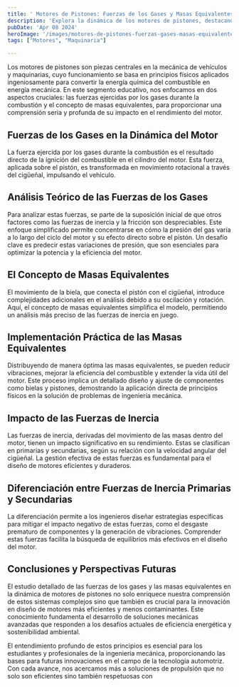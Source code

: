 ```yaml
---
title: ' Motores de Pistones: Fuerzas de los Gases y Masas Equivalentes'
description: 'Explora la dinámica de los motores de pistones, destacando las fuerzas de los gases y las masas equivalentes, esenciales en ingeniería mecánica y tecnología automotriz.'
pubDate: 'Apr 08 2024'
heroImage: '/images/motores-de-pistones-fuerzas-gases-masas-equivalentes.webp'
tags: ["Motores", "Maquinaria"]

---
```


Los motores de pistones son piezas centrales en la mecánica de vehículos y maquinarias, cuyo funcionamiento se basa en principios físicos aplicados ingeniosamente para convertir la energía química del combustible en energía mecánica. En este segmento educativo, nos enfocamos en dos aspectos cruciales: las fuerzas ejercidas por los gases durante la combustión y el concepto de masas equivalentes, para proporcionar una comprensión seria y profunda de su impacto en el rendimiento del motor.


## Fuerzas de los Gases en la Dinámica del Motor
La fuerza ejercida por los gases durante la combustión es el resultado directo de la ignición del combustible en el cilindro del motor. Esta fuerza, aplicada sobre el pistón, es transformada en movimiento rotacional a través del cigüeñal, impulsando el vehículo.

## Análisis Teórico de las Fuerzas de los Gases
Para analizar estas fuerzas, se parte de la suposición inicial de que otros factores como las fuerzas de inercia y la fricción son despreciables. Este enfoque simplificado permite concentrarse en cómo la presión del gas varía a lo largo del ciclo del motor y su efecto directo sobre el pistón. Un desafío clave es predecir estas variaciones de presión, que son esenciales para optimizar la potencia y la eficiencia del motor.

## El Concepto de Masas Equivalentes
El movimiento de la biela, que conecta el pistón con el cigüeñal, introduce complejidades adicionales en el análisis debido a su oscilación y rotación. Aquí, el concepto de masas equivalentes simplifica el modelo, permitiendo un análisis más preciso de las fuerzas de inercia en juego.

## Implementación Práctica de las Masas Equivalentes
Distribuyendo de manera óptima las masas equivalentes, se pueden reducir vibraciones, mejorar la eficiencia del combustible y extender la vida útil del motor. Este proceso implica un detallado diseño y ajuste de componentes como bielas y pistones, demostrando la aplicación directa de principios físicos en la solución de problemas de ingeniería mecánica.

## Impacto de las Fuerzas de Inercia
Las fuerzas de inercia, derivadas del movimiento de las masas dentro del motor, tienen un impacto significativo en su rendimiento. Estas se clasifican en primarias y secundarias, según su relación con la velocidad angular del cigüeñal. La gestión efectiva de estas fuerzas es fundamental para el diseño de motores eficientes y duraderos.

## Diferenciación entre Fuerzas de Inercia Primarias y Secundarias
La diferenciación permite a los ingenieros diseñar estrategias específicas para mitigar el impacto negativo de estas fuerzas, como el desgaste prematuro de componentes y la generación de vibraciones. Comprender estas fuerzas facilita la búsqueda de equilibrios más efectivos en el diseño del motor.

## Conclusiones y Perspectivas Futuras
El estudio detallado de las fuerzas de los gases y las masas equivalentes en la dinámica de motores de pistones no solo enriquece nuestra comprensión de estos sistemas complejos sino que también es crucial para la innovación en diseño de motores más eficientes y menos contaminantes. Este conocimiento fundamenta el desarrollo de soluciones mecánicas avanzadas que responden a los desafíos actuales de eficiencia energética y sostenibilidad ambiental.

El entendimiento profundo de estos principios es esencial para los estudiantes y profesionales de la ingeniería mecánica, proporcionando las bases para futuras innovaciones en el campo de la tecnología automotriz. Con cada avance, nos acercamos más a soluciones de propulsión que no solo son eficientes sino también respetuosas con